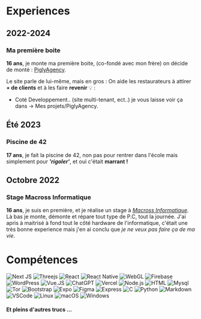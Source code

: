 # Experiences

## 2022-2024

### Ma première boite

**16 ans**, je monte ma première boite, (co-fondé avec mon frère) on décide de monté : [PiglyAgency](https://piglyagency.fr/).

Le site parle de lui-même, mais en gros :
On aide les restaurateurs à attirer **+ de clients** et à les faire **revenir** 💡 : 

 - Coté Developpement.. (site multi-tenant, ect..) je vous laisse voir ça dans -> Mes projets/PiglyAgency.


## Été 2023

### Piscine de 42 

**17 ans**, je fait la piscine de 42, non pas pour rentrer dans l'école mais simplement pour ***'rigoler'***, 
et oui c'était **marrant !** 


## Octobre 2022

### Stage Macross Informatique

**16 ans**, je suis en première, et je réalise un stage à [*Macross Informatique*](https://macross.fr/).
Là bas je monte, démonte et répare tout type de P.C, tout la journée.
J'ai apris à maitrisé à fond tout le côté hardware de l'informatique, c'était une très bonne experience mais j'en ai conclu que *je ne veux pas faire ça de ma vie*.


# Compétences

![Next JS](https://img.shields.io/badge/Next-black?style=for-the-badge&logo=next.js&logoColor=white)    ![Threejs](https://img.shields.io/badge/threejs-black?style=for-the-badge&logo=three.js&logoColor=white)    ![React](https://img.shields.io/badge/-ReactJs-61DAFB?logo=react&logoColor=white&style=for-the-badge)   ![React Native](https://img.shields.io/badge/react_native-%2320232a.svg?style=for-the-badge&logo=react&logoColor=%2361DAFB)    ![WebGL](https://img.shields.io/badge/WebGL-990000?logo=webgl&logoColor=white&style=for-the-badge)  ![Firebase](https://img.shields.io/badge/firebase-ffca28?style=for-the-badge&logo=firebase&logoColor=black)   ![WordPress](https://img.shields.io/badge/WordPress-%23117AC9.svg?style=for-the-badge&logo=WordPress&logoColor=white)  ![Vue.JS](https://img.shields.io/badge/Vue.js-35495E?style=for-the-badge&logo=vuedotjs&logoColor=4FC08D)  ![ChatGPT](https://img.shields.io/badge/chatGPT-74aa9c?style=for-the-badge&logo=openai&logoColor=white)   ![Vercel](https://img.shields.io/badge/vercel-%23000000.svg?style=for-the-badge&logo=vercel&logoColor=white)   ![Node.js](https://img.shields.io/badge/Node.js-43853D?style=for-the-badge&logo=node.js&logoColor=white)   ![HTML](https://img.shields.io/badge/HTML5-E34F26?style=for-the-badge&logo=html5&logoColor=white)  ![Mysql](https://img.shields.io/badge/Mysql-007acc?style=for-the-badge&labelColor=black&logo=mysql&logoColor=007acc)  ![Tor](https://img.shields.io/badge/Tor-7D4698?style=for-the-badge&logo=Tor-Browser&logoColor=white)  ![Bootstrap](https://img.shields.io/badge/Bootstrap-563D7C?style=for-the-badge&logo=bootstrap&logoColor=white)    ![Expo](https://img.shields.io/badge/expo-1C1E24?style=for-the-badge&logo=expo&logoColor=#D04A37)   ![Figma](https://img.shields.io/badge/figma-%23F24E1E.svg?style=for-the-badge&logo=figma&logoColor=white)  ![Express](https://img.shields.io/badge/Express.js-404D59?style=for-the-badge)    ![C](https://img.shields.io/badge/c-%2300599C.svg?style=for-the-badge&logo=&logoColor=white)    ![Python](https://img.shields.io/badge/python-3670A0?style=for-the-badge&logo=python&logoColor=ffdd54)  ![Markdown](https://img.shields.io/badge/markdown-%23000000.svg?style=for-the-badge&logo=markdown&logoColor=white)    ![VSCode](https://img.shields.io/badge/Visual_Studio-0078d7?style=for-the-badge&logo=visual%20studio&logoColor=white)   ![Linux](https://img.shields.io/badge/Linux-FCC624?style=for-the-badge&logo=linux&logoColor=black) ![macOS](https://img.shields.io/badge/mac%20os-000000?style=for-the-badge&logo=macos&logoColor=F0F0F0)   ![Windows](https://img.shields.io/badge/Windows-0078D6?style=for-the-badge&logo=windows&logoColor=white)

#### Et pleins d'autres trucs ...






